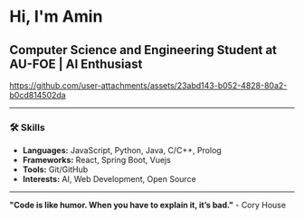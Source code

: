 # Hi, I'm Amin 

## Computer Science and Engineering Student at AU-FOE | AI Enthusiast



https://github.com/user-attachments/assets/23abd143-b052-4828-80a2-b0cd814502da



---

### 🛠️ Skills

- **Languages:** JavaScript, Python, Java, C/C++, Prolog
- **Frameworks:** React, Spring Boot, Vuejs
- **Tools:** Git/GitHub
- **Interests:** AI, Web Development, Open Source

---

**"Code is like humor. When you have to explain it, it’s bad."** - Cory House
